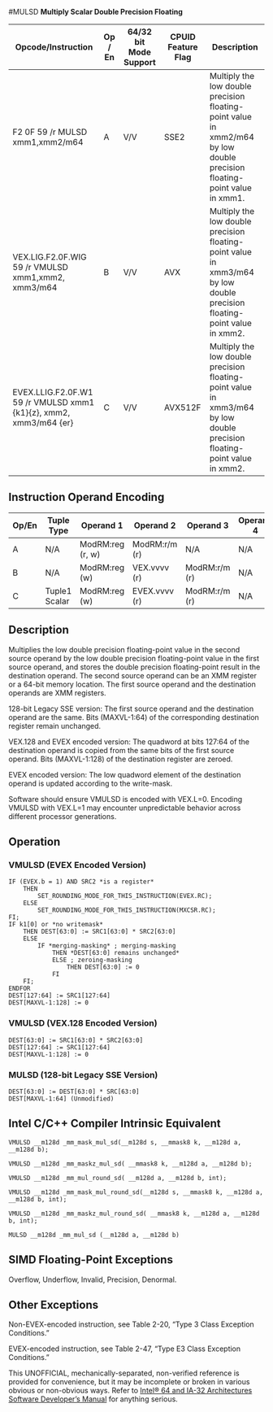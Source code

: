 #MULSD
**Multiply Scalar Double Precision Floating**

| Opcode/Instruction                                                | Op / En | 64/32 bit Mode Support | CPUID Feature Flag | Description                                                                                                              |
| ----------------------------------------------------------------- | ------- | ---------------------- | ------------------ | ------------------------------------------------------------------------------------------------------------------------ |
| F2 0F 59 /r MULSD xmm1,xmm2/m64                                   | A       | V/V                    | SSE2               | Multiply the low double precision floating-point value in xmm2/m64 by low double precision floating-point value in xmm1. |
| VEX.LIG.F2.0F.WIG 59 /r VMULSD xmm1,xmm2, xmm3/m64                | B       | V/V                    | AVX                | Multiply the low double precision floating-point value in xmm3/m64 by low double precision floating-point value in xmm2. |
| EVEX.LLIG.F2.0F.W1 59 /r VMULSD xmm1 {k1}{z}, xmm2, xmm3/m64 {er} | C       | V/V                    | AVX512F            | Multiply the low double precision floating-point value in xmm3/m64 by low double precision floating-point value in xmm2. |

## Instruction Operand Encoding

| Op/En | Tuple Type    | Operand 1        | Operand 2     | Operand 3     | Operand 4 |
| ----- | ------------- | ---------------- | ------------- | ------------- | --------- |
| A     | N/A           | ModRM:reg (r, w) | ModRM:r/m (r) | N/A           | N/A       |
| B     | N/A           | ModRM:reg (w)    | VEX.vvvv (r)  | ModRM:r/m (r) | N/A       |
| C     | Tuple1 Scalar | ModRM:reg (w)    | EVEX.vvvv (r) | ModRM:r/m (r) | N/A       |

## Description

Multiplies the low double precision floating-point value in the second source operand by the low double precision floating-point value in the first source operand, and stores the double precision floating-point result in the destination operand. The second source operand can be an XMM register or a 64-bit memory location. The first source operand and the destination operands are XMM registers.

128-bit Legacy SSE version: The first source operand and the destination operand are the same. Bits (MAXVL-1:64) of the corresponding destination register remain unchanged.

VEX.128 and EVEX encoded version: The quadword at bits 127:64 of the destination operand is copied from the same bits of the first source operand. Bits (MAXVL-1:128) of the destination register are zeroed.

EVEX encoded version: The low quadword element of the destination operand is updated according to the write-mask.

Software should ensure VMULSD is encoded with VEX.L=0. Encoding VMULSD with VEX.L=1 may encounter unpredictable behavior across different processor generations.

## Operation

### VMULSD (EVEX Encoded Version)

```
IF (EVEX.b = 1) AND SRC2 *is a register*
    THEN
        SET_ROUNDING_MODE_FOR_THIS_INSTRUCTION(EVEX.RC);
    ELSE
        SET_ROUNDING_MODE_FOR_THIS_INSTRUCTION(MXCSR.RC);
FI;
IF k1[0] or *no writemask*
    THEN DEST[63:0] := SRC1[63:0] * SRC2[63:0]
    ELSE
        IF *merging-masking* ; merging-masking
            THEN *DEST[63:0] remains unchanged*
            ELSE ; zeroing-masking
                THEN DEST[63:0] := 0
            FI
    FI;
ENDFOR
DEST[127:64] := SRC1[127:64]
DEST[MAXVL-1:128] := 0

```

### VMULSD (VEX.128 Encoded Version)

```
DEST[63:0] := SRC1[63:0] * SRC2[63:0]
DEST[127:64] := SRC1[127:64]
DEST[MAXVL-1:128] := 0

```

### MULSD (128-bit Legacy SSE Version)

```
DEST[63:0] := DEST[63:0] * SRC[63:0]
DEST[MAXVL-1:64] (Unmodified)

```

## Intel C/C++ Compiler Intrinsic Equivalent

```
VMULSD __m128d _mm_mask_mul_sd(__m128d s, __mmask8 k, __m128d a, __m128d b);

```

```
VMULSD __m128d _mm_maskz_mul_sd( __mmask8 k, __m128d a, __m128d b);

```

```
VMULSD __m128d _mm_mul_round_sd( __m128d a, __m128d b, int);

```

```
VMULSD __m128d _mm_mask_mul_round_sd(__m128d s, __mmask8 k, __m128d a, __m128d b, int);

```

```
VMULSD __m128d _mm_maskz_mul_round_sd( __mmask8 k, __m128d a, __m128d b, int);

```

```
MULSD __m128d _mm_mul_sd (__m128d a, __m128d b)

```

## SIMD Floating-Point Exceptions

Overflow, Underflow, Invalid, Precision, Denormal.

## Other Exceptions

Non-EVEX-encoded instruction, see Table 2-20, “Type 3 Class Exception Conditions.”

EVEX-encoded instruction, see Table 2-47, “Type E3 Class Exception Conditions.”

This UNOFFICIAL, mechanically-separated, non-verified reference is provided for convenience, but it may be
incomplete or broken in various obvious or non-obvious
ways. Refer to [Intel® 64 and IA-32 Architectures Software Developer’s Manual](https://software.intel.com/en-us/download/intel-64-and-ia-32-architectures-sdm-combined-volumes-1-2a-2b-2c-2d-3a-3b-3c-3d-and-4) for anything serious.
